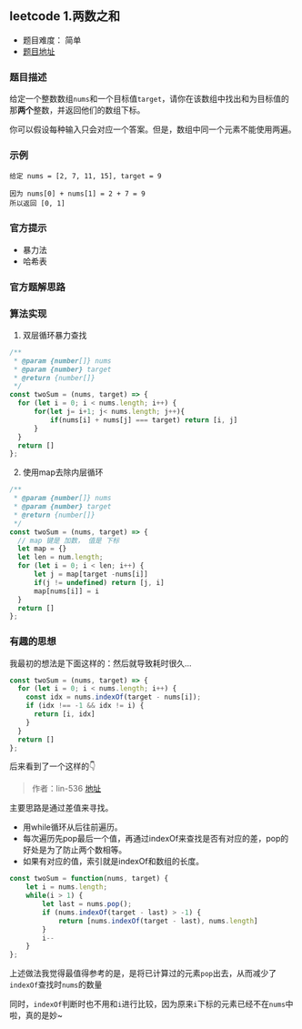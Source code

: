 ## leetcode 1.两数之和
- 题目难度： 简单
- [题目地址](https://leetcode-cn.com/problems/two-sum)
### 题目描述

给定一个整数数组`nums`和一个目标值`target`，请你在该数组中找出和为目标值的那**两个**整数，并返回他们的数组下标。

你可以假设每种输入只会对应一个答案。但是，数组中同一个元素不能使用两遍。
### 示例
```
给定 nums = [2, 7, 11, 15], target = 9

因为 nums[0] + nums[1] = 2 + 7 = 9
所以返回 [0, 1]
```

### 官方提示

  - 暴力法
  - 哈希表

### 官方题解思路

### 算法实现

1. 双层循环暴力查找
```javascript
/**
 * @param {number[]} nums
 * @param {number} target
 * @return {number[]}
 */
const twoSum = (nums, target) => {
  for (let i = 0; i < nums.length; i++) {
      for(let j= i+1; j< nums.length; j++){
          if(nums[i] + nums[j] === target) return [i, j]
      }
  }
  return []
};

```
2. 使用map去除内层循环
```javascript
/**
 * @param {number[]} nums
 * @param {number} target
 * @return {number[]}
 */
const twoSum = (nums, target) => {
  // map 键是 加数， 值是 下标
  let map = {}
  let len = num.length;
  for (let i = 0; i < len; i++) {
      let j = map[target -nums[i]]
      if(j != undefined) return [j, i]
      map[nums[i]] = i
  }
  return []
};
```

### 有趣的思想
我最初的想法是下面这样的：然后就导致耗时很久...

```javascript
const twoSum = (nums, target) => {
  for (let i = 0; i < nums.length; i++) {
    const idx = nums.indexOf(target - nums[i]);
    if (idx !== -1 && idx != i) {
      return [i, idx]
    }
  }
  return []
};
```
后来看到了一个这样的👇

> 作者：lin-536 [地址](https://leetcode-cn.com/problems/two-sum/solution/liang-shu-zhi-he-by-lin-536/)

主要思路是通过差值来寻找。
- 用while循环从后往前遍历。
- 每次遍历先pop最后一个值，再通过indexOf来查找是否有对应的差，pop的好处是为了防止两个数相等。
- 如果有对应的值，索引就是indexOf和数组的长度。

```javascript
const twoSum = function(nums, target) {
    let i = nums.length;
    while(i > 1) {
        let last = nums.pop();
        if (nums.indexOf(target - last) > -1) {
            return [nums.indexOf(target - last), nums.length]
        }
        i--
    }
};
```
上述做法我觉得最值得参考的是，是将已计算过的元素`pop`出去，从而减少了`indexOf`查找时`nums`的数量

同时，`indexOf`判断时也不用和`i`进行比较，因为原来`i`下标的元素已经不在`nums`中啦，真的是妙~
